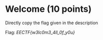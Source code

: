 # Welcome (10 points)

Directly copy the flag given in the description

Flag: *EECTF{w3lc0m3_4ll_0f_y0u}*


